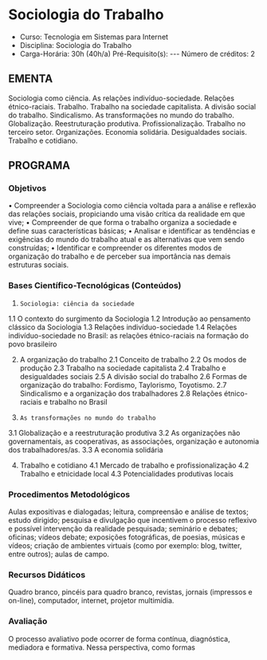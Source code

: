 # Sociologia do Trabalho 

* Curso: Tecnologia em Sistemas para Internet
* Disciplina: Sociologia do Trabalho                                                   
* Carga-Horária: 30h (40h/a)
    Pré-Requisito(s): ---                                                                  Número de créditos: 2

## EMENTA

Sociologia como ciência. As relações indivíduo-sociedade. Relações étnico-raciais. Trabalho. Trabalho na sociedade
capitalista. A divisão social do trabalho. Sindicalismo. As transformações no mundo do trabalho. Globalização. Reestruturação
produtiva. Profissionalização. Trabalho no terceiro setor. Organizações. Economia solidária. Desigualdades sociais. Trabalho e
cotidiano.

## PROGRAMA
### Objetivos

•      Compreender a Sociologia como ciência voltada para a análise e reflexão das relações sociais, propiciando uma visão
       crítica da realidade em que vive;
•      Compreender de que forma o trabalho organiza a sociedade e define suas características básicas;
•      Analisar e identificar as tendências e exigências do mundo do trabalho atual e as alternativas que vem sendo construídas;
•      Identificar e compreender os diferentes modos de organização do trabalho e de perceber sua importância nas demais
       estruturas sociais.

### Bases Científico-Tecnológicas (Conteúdos)

1.     Sociologia: ciência da sociedade
1.1    O contexto do surgimento da Sociologia
1.2    Introdução ao pensamento clássico da Sociologia
1.3    Relações indivíduo-sociedade
1.4    Relações indivíduo-sociedade no Brasil: as relações étnico-raciais na formação do povo brasileiro

2. A organização do trabalho
2.1 Conceito de trabalho
2.2 Os modos de produção
2.3 Trabalho na sociedade capitalista
2.4 Trabalho e desigualdades sociais
2.5 A divisão social do trabalho
2.6 Formas de organização do trabalho: Fordismo, Taylorismo, Toyotismo.
2.7 Sindicalismo e a organização dos trabalhadores
2.8 Relações étnico-raciais e trabalho no Brasil

3.     As transformações no mundo do trabalho
3.1    Globalização e a reestruturação produtiva
3.2    As organizações não governamentais, as cooperativas, as associações, organização e autonomia dos trabalhadores/as.
3.3    A economia solidária

4. Trabalho e cotidiano
4.1 Mercado de trabalho e profissionalização
4.2 Trabalho e etnicidade local
4.3 Potencialidades produtivas locais

### Procedimentos Metodológicos

Aulas expositivas e dialogadas; leitura, compreensão e análise de textos; estudo dirigido; pesquisa e divulgação que incentivem
o processo reflexivo e possível intervenção da realidade pesquisada; seminário e debates; oficinas; vídeos debate; exposições
fotográficas, de poesias, músicas e vídeos; criação de ambientes virtuais (como por exemplo: blog, twitter, entre outros); aulas
de campo.

### Recursos Didáticos

Quadro branco, pincéis para quadro branco, revistas, jornais (impressos e on-line), computador, internet, projetor
multimídia.

### Avaliação

O processo avaliativo pode ocorrer de forma contínua, diagnóstica, mediadora e formativa. Nessa perspectiva, como formas